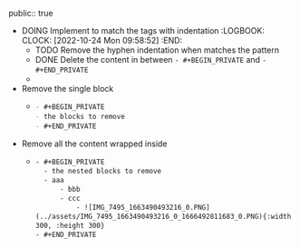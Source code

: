 public:: true

- DOING Implement to match the tags with indentation
  :LOGBOOK:
  CLOCK: [2022-10-24 Mon 09:58:52]
  :END:
	- TODO Remove the hyphen indentation when matches the pattern
	- DONE Delete the content in between `- #+BEGIN_PRIVATE` and `- #+END_PRIVATE`
	-
- Remove the single block
	- ```md
	  - #+BEGIN_PRIVATE
	  - the blocks to remove
	  - #+END_PRIVATE
	  ```
- Remove all the content wrapped inside
	- ```
	  - #+BEGIN_PRIVATE
	    - the nested blocks to remove  
	    - aaa  
	    	- bbb  
	    	- ccc  
	    		- ![IMG_7495_1663490493216_0.PNG](../assets/IMG_7495_1663490493216_0_1666492811683_0.PNG){:width 300, :height 300}  
	  - #+END_PRIVATE
	  ```